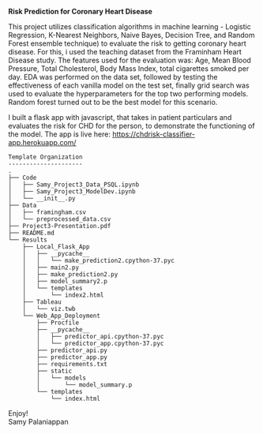 **Risk Prediction for Coronary Heart Disease**

This project utilizes classification algorithms in machine learning  - Logistic Regression, K-Nearest Neighbors, Naive Bayes, Decision Tree, and Random Forest ensemble technique) to evaluate the risk to getting coronary heart disease. For this, i used the teaching dataset from the Framinham Heart Disease study. 
The features used for the evaluation was: Age, Mean Blood Pressure, Total Cholesterol, Body Mass Index, total cigarettes smoked per day. EDA was performed on the data set, followed by testing the effectiveness of each vanilla model on the test set, finally grid search was used to evaluate the hyperparameters for the top two performing models. Random forest turned out to be the best model for this scenario. 

I built a flask app with javascript, that takes in patient particulars and evaluates the risk for CHD for the person, to demonstrate the functioning of the model. The app is live here: https://chdrisk-classifier-app.herokuapp.com/


```
Template Organization
---------------------
.
├── Code
│   ├── Samy_Project3_Data_PSQL.ipynb
│   ├── Samy_Project3_ModelDev.ipynb
│   └── __init__.py
├── Data
│   ├── framingham.csv
│   └── preprocessed_data.csv
├── Project3-Presentation.pdf
├── README.md
└── Results
    ├── Local_Flask_App
    │   ├── __pycache__
    │   │   └── make_prediction2.cpython-37.pyc
    │   ├── main2.py
    │   ├── make_prediction2.py
    │   ├── model_summary2.p
    │   └── templates
    │       └── index2.html
    ├── Tableau
    │   └── viz.twb
    └── Web_App_Deployment
        ├── Procfile
        ├── __pycache__
        │   ├── predictor_api.cpython-37.pyc
        │   └── predictor_app.cpython-37.pyc
        ├── predictor_api.py
        ├── predictor_app.py
        ├── requirements.txt
        ├── static
        │   └── models
        │       └── model_summary.p
        └── templates
            └── index.html
```



Enjoy!    
Samy Palaniappan

